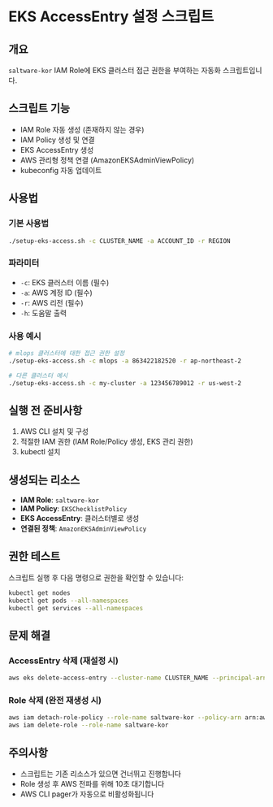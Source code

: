 # EKS AccessEntry 설정 스크립트

## 개요
`saltware-kor` IAM Role에 EKS 클러스터 접근 권한을 부여하는 자동화 스크립트입니다.

## 스크립트 기능
- IAM Role 자동 생성 (존재하지 않는 경우)
- IAM Policy 생성 및 연결
- EKS AccessEntry 생성
- AWS 관리형 정책 연결 (AmazonEKSAdminViewPolicy)
- kubeconfig 자동 업데이트

## 사용법

### 기본 사용법
```bash
./setup-eks-access.sh -c CLUSTER_NAME -a ACCOUNT_ID -r REGION
```

### 파라미터
- `-c`: EKS 클러스터 이름 (필수)
- `-a`: AWS 계정 ID (필수)
- `-r`: AWS 리전 (필수)
- `-h`: 도움말 출력

### 사용 예시
```bash
# mlops 클러스터에 대한 접근 권한 설정
./setup-eks-access.sh -c mlops -a 863422182520 -r ap-northeast-2

# 다른 클러스터 예시
./setup-eks-access.sh -c my-cluster -a 123456789012 -r us-west-2
```

## 실행 전 준비사항
1. AWS CLI 설치 및 구성
2. 적절한 IAM 권한 (IAM Role/Policy 생성, EKS 관리 권한)
3. kubectl 설치

## 생성되는 리소스
- **IAM Role**: `saltware-kor`
- **IAM Policy**: `EKSChecklistPolicy`
- **EKS AccessEntry**: 클러스터별로 생성
- **연결된 정책**: `AmazonEKSAdminViewPolicy`

## 권한 테스트
스크립트 실행 후 다음 명령으로 권한을 확인할 수 있습니다:
```bash
kubectl get nodes
kubectl get pods --all-namespaces
kubectl get services --all-namespaces
```

## 문제 해결

### AccessEntry 삭제 (재설정 시)
```bash
aws eks delete-access-entry --cluster-name CLUSTER_NAME --principal-arn arn:aws:iam::ACCOUNT_ID:role/saltware-kor
```

### Role 삭제 (완전 재생성 시)
```bash
aws iam detach-role-policy --role-name saltware-kor --policy-arn arn:aws:iam::ACCOUNT_ID:policy/EKSChecklistPolicy
aws iam delete-role --role-name saltware-kor
```

## 주의사항
- 스크립트는 기존 리소스가 있으면 건너뛰고 진행합니다
- Role 생성 후 AWS 전파를 위해 10초 대기합니다
- AWS CLI pager가 자동으로 비활성화됩니다